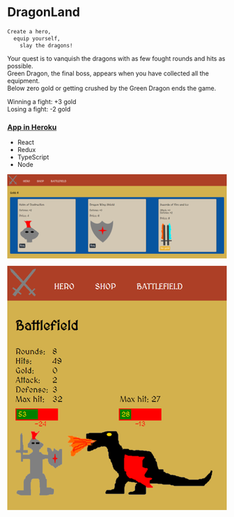 # DragonLand

```
Create a hero,
  equip yourself,
    slay the dragons!
```

Your quest is to vanquish the dragons with as few fought rounds and hits as possible.<br/>
Green Dragon, the final boss, appears when you have collected all the equipment.<br/>
Below zero gold or getting crushed by the Green Dragon ends the game.<br/>

Winning a fight: +3 gold<br/>
Losing a fight: -2 gold

### [App in Heroku](https://dragon-land.herokuapp.com/)

- React
- Redux
- TypeScript
- Node

![Shop](https://github.com/villeverkkonen/dragonland/blob/master/documentation/images/shop.png)

![Battlefield](https://github.com/villeverkkonen/dragonland/blob/master/documentation/images/battlefield.png)